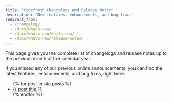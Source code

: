 ```yaml
---
title: "Codefresh Changelogs and Release Notes"
description: "New features, enhancements, and bug fixes"
redirect_from:
  - /changelog/
  - /docs/whats-new/
  - /docs/whats-new/whats-new/
  - /docs/whats-new/release-notes/
---
```


This page gives you the complete list of changelogs and release notes up to the previous month of the calendar year.

If you missed any of our previous online announcements, you can find the latest features, enhancements, and bug fixes, right here.

<ul>
  {% for post in site.posts %}
    <li>
      <a href="{{ site.baseurl }}{{ post.url }}">{{ post.title }}</a>
    </li>
  {% endfor %}
</ul>